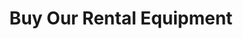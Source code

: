 ---
title: "Buy Our Rental Equipment"
description: "Do you like the equipment you rented? We not only rent equipment but we sell any of the items we rent."
layout: sales
keywords: "Buy rental equipement, buy tools"
img: "service3.jpg"
heading: "About RESP"
# SERVICES
service1: "What is an RESP?"
service1_desc: "A registered education savings plan (RESP) is a savings vehicle that allows subscribers such as parents, grandparents, friends and other family members to save for the post-secondary education of a child or other beneficiaries. Today’s job market demands higher education and specialized skills. An RESP is a great way to proactively save for your child’s education so that when they are ready to start, you can help them finance it.
<br></br>
Your RESP is registered with the Canada Revenue Agency. Although your contributions are not deductible from taxable income, they continue to accumulate, tax-free until your child or other beneficiaries require the funds. RESPs offer an additional feature that sets them apart from other registered accounts and other portfolios, in the form of government grants."

service2: "<br>How can an RESP help you save?"

service2_desc: "Opening an RESP can help you save for your child's education, but that's not all. Here are some other benefits you get when you open an RESP:
<ul>
<li><strong>Government grants</strong> - You get government grants like the Canada Education Savings Grant (CESG) and provincial grants (depending on where you live) that are not available in a registered retirement savings plan (RESP) or a tax-free savings account (TFSA).</li>
<li><strong>Tax-deferred growth</strong> — You can earn tax-deferred income. This income may be taxable once in the hands of your child who, because he or she is a student, will pay little or no tax.</li>
<li><strong>Peace of mind</strong> — You can rest assured that when your child is ready for post-secondary education, you will be able to help them finance it.
</li>
</ul>
"

service3: "Getting an education gives you a head start"

service3_desc: "More than ever, the Canadian and global labor markets demand bachelor's degrees and specialized skills at the post-secondary level. <br> </br>
Some compelling facts about the costs of education in Canada:
<ul>
<li>In 2018, tuition fees across Canada increased by an average of 3.3%,, to total $6,838 per year. This increase was higher than the inflation rate of 2.24%—and some provinces saw even sharper increases.</li>
<li>According to a 2017 Ipsos survey, more than 75% of Canadian graduates under the age of 40 say they regret having taken on student debt. Statistics Canada data shows that the average university graduate accumulates $26,000 in debt by the end of their studies.</li>
</ul>
At the same time, the cost of education continues to skyrocket. Find out what it will cost in the future to send your kids to college or university when the time is right for them to go to school."

# FAQ
question1: "What is principal protection?"
answer1: "We invest to protect your principal and will return it to you once your child is ready to attend post-secondary education. To provide this protection, we invest your principal in securities such as fixed-income government and investment-grade corporate bonds which are lower risk, investments.  Protecting your principal is one of our investment objectives and we're proud to say that we have upheld our promise of providing principal protection throughout our history."

question2: "What types of post-secondary schools and programs qualify?"
answer2: "Full-time studies are eligible at institutions ranging from community colleges, CEGEPs and universities to part-time studies at vocational, technical, trade and religious schools. We recognize distance learning and correspondence courses, too. Any program of three weeks or more that qualifies under the Income Tax Act in Canada is eligible. If your child is studying outside of Canada, any full-time university program of three weeks or more is eligible; any other post-secondary program abroad must be of 13 weeks or more in duration."

question3: "How is my money invested?"
answer3: "We focus on long-term value by investing to protect your principal while earning  long-term positive returns. To protect your principal in your RESP, we invest your contributions in more stable securities such as:
<ol>
<li>Government bonds</li>
<li>Investment grade corporate bonds (bonds assessed as high quality by the ratings agencies indicating a strong potential of repaying the loans)</li>
</ol>
Once your child is ready to attend post-secondary education, you can withdraw your principal. To maximize the value of your RESP, the income that your principal earns over the life of your RESP is invested in higher return securities such as:
<ol>
<li>A mix of Canadian equities</li>
<li>S. Equity Exchange Traded Funds (ETFs)</li>
<li>Real Estate and Infrastructure ETFs</li>
<li>International Equity ETFs</li>
</ol>
Our investment approach is built exclusively for RESPS. This means that we invest on a long-term time-horizon to grow the Plan assets so that when your child turns 18, the funds are there for their post-secondary education."

question4: "What happens if my child doesn’t go to post-secondary education?"
answer4: "If your child doesn't pursue post-secondary education, you have a number of options.
<ul>
<li>You could transfer your CST Advantage Plan to another child</li>
<li>You could transfer your CST Advantage Plan to an Individual or Family Savings Plan with CST (please understand that you would lose the group plan benefits)</li>
<li>You may be able to transfer some or all your income to your Registered Retirement Savings Plan (RRSP) tax-free</li>
<li>You may be able to transfer some or all your income to a Registered Disability Savings Plan (RDSP) tax-free</li>
<li>You may be able to withdraw the income (at your marginal tax rate plus an addition 20%)</li>
</ul>
We will work with you to assess all of your options. Please remember, however, that, in the case the child does not pursue post-secondary education, the government requires that all of its unused grants be returned. "
---